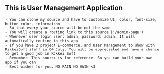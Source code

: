 ## This is User Management Application 
    - You can clone my source and have to customize UI, color, font-size, button color, information
    - So that every your source will be not the same
    - You will create a routing link to this source ('/admin-page')
    - Whenever user login user: admin, password: admin. It will automatically routing to this app
    - If you have 2 project E-commerce, and User Management to show with RikkeiSoft staff in 04 July. You will be appreciated and have a chance to get a good job in Rikkei Soft
    - Remember: This source is for reference. So you can build your own app if you can
    - Best wishes for you. NO PAIN NO GAIN <3